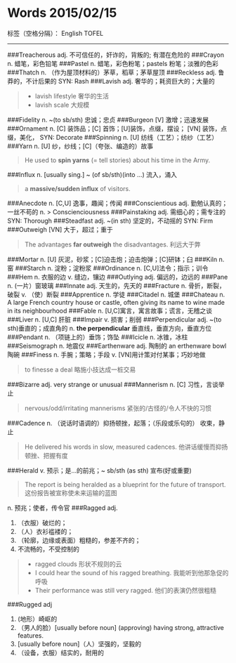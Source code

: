 # Words 2015/02/15

标签（空格分隔）： English TOFEL

---

###Treacherous
adj. 不可信任的，奸诈的，背叛的; 有潜在危险的
###Crayon
n. 蜡笔，彩色铅笔
###Pastel
n. 蜡笔，彩色粉笔；pastels 粉笔；淡雅的色彩
###Thatch
n. （作为屋顶材料的）茅草，稻草；茅草屋顶
###Reckless
adj. 鲁莽的，不计后果的 SYN: Rash
###Lavish
adj. 奢华的；耗资巨大的；大量的
> * lavish lifestyle 奢华的生活
> * lavish scale 大规模

###Fidelity
n. ~(to sb/sth) 忠诚；忠贞
###Burgeon
[V] 激增；迅速发展
###Ornament
n. [C] 装饰品；[C] 首饰；[U]装饰，点缀，摆设；
[VN] 装饰，点缀，美化， SYN: Decorate
###Spinning
n. [U] 纺线（工艺）；纺纱（工艺）
###Yarn
n. [U] 纱，纱线；[C]（夸张、编造的）故事
> He used to **spin yarns** (= tell stories) about his time in the Army.

###Influx
n. [usually sing.] ~ (of sb/sth)(into ...) 流入，涌入
> a **massive/sudden influx** of visitors.

###Anecdote
n. [C,U] 逸事，趣闻；传闻
###Conscientious
adj. 勤勉认真的；一丝不苟的
n. > Conscienciousness
###Painstaking
adj. 需细心的；需专注的 SYN: Thorough
###Steadfast
adj. ~(in sth) 坚定的，不动摇的 SYN: Firm
###Outweigh
[VN] 大于，超过；重于
> The advantages **far outweigh** the disadvantages. 利远大于弊

###Mortar
n. [U] 灰泥，砂浆；[C]迫击炮；迫击炮弹；[C]研钵；臼
###Kiln
n. 窑
###Starch
n. 淀粉；淀粉浆
###Ordinance
n. [C,U]法令；指示；训令
###Hem
n. 衣服的边
v. 缝边，镶边
###Outlying
adj. 偏远的，边远的
###Pane
n. (一片）窗玻璃
###Innate
adj. 天生的，先天的
###Fracture
n. 骨折，断裂，破裂
v. （使）断裂
###Apprentice
n. 学徒
###Citadel
n. 城堡
###Chateau
n. A large French country house or castle, often giving its name to wine made in its neighbourhood
###Fable
n. [U,C]寓言，寓言故事；谎言，无稽之谈
###Liver
n. [U,C] 肝脏
###Impair
v. 损害；削弱
###Perpendicular
adj. ~(to sth)垂直的；成直角的
n. **the perpendicular** 垂直线，垂直方向，垂直方位
###Pendant
n. （项链上的）垂饰；饰坠
###Icicle
n. 冰锥，冰柱
###Seismograph
n. 地震仪
###Earthenware
adj. 陶制的 an erthenware bowl 陶碗
###Finess
n. 手腕；策略；手段
v. [VN]用计策对付某事；巧妙地做
> to finesse a deal 略施小技达成一桩交易

###Bizarre
adj. very strange or unusual
###Mannerism
n. [C] 习性，言谈举止
> nervous/odd/irritating mannerisms 紧张的/古怪的/令人不快的习惯

###Cadence
n. （说话时语调的）抑扬顿挫，起落；（乐段或乐句的）
收束，静止
> He delivered his words in slow, measured cadences. 他讲话缓慢而抑扬顿挫、把握有度

###Herald
v. 预示；是...的前兆；~ sb/sth (as sth) 宣布(好或重要)
> The report is being heralded as a blueprint for the future of transport. 这份报告被宣称使未来运输的蓝图

n. 预兆；使者，传令官
###Ragged
adj. 
1. （衣服）破烂的；
2. （人）衣衫褴褛的；
3. （轮廓，边缘或表面）粗糙的，参差不齐的；
4. 不流畅的，不受控制的
> * ragged clouds 形状不规则的云
> * I could hear the sound of his ragged breathing. 我能听到他那急促的呼吸
> * Their performance was still very ragged. 他们的表演仍然很粗糙


###Rugged
adj
1. (地形）崎岖的
2. （男人的脸）[usually before noun] (approving) having strong, attractive features.
3. [usually before noun]（人）坚强的，坚毅的
4. （设备，衣服）结实的，耐用的

###

